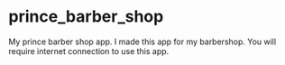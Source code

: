 prince_barber_shop
==================

My prince barber shop app. I made this app for my barbershop. You will require internet connection to use this app.
